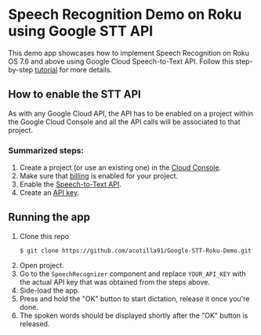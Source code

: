 
# Speech Recognition Demo on Roku using Google STT API

This demo app showcases how to implement Speech Recognition on Roku OS 7.6 and above using Google Cloud Speech-to-Text API. Follow this step-by-step [tutorial](http://) for more details.

## How to enable the STT API
As with any Google Cloud API, the API has to be enabled on a project within the Google Cloud Console and all the API calls will be associated to that project.

### Summarized steps:
1. Create a project (or use an existing one) in the [Cloud Console](https://console.cloud.google.com/).  
2. Make sure that [billing](https://console.cloud.google.com/billing?project=_) is enabled for your project.  
3. Enable the [Speech-to-Text API](https://console.cloud.google.com/apis/api/speech.googleapis.com/overview?project=_).  
4. Create an [API key](https://console.cloud.google.com/apis/credentials?project=_).

## Running the app
1.  Clone this repo 
	```
	$ git clone https://github.com/acotilla91/Google-STT-Roku-Demo.git
	```
2.  Open project.
3.  Go to the `SpeechRecognizer` component and replace `YOUR_API_KEY` with the actual API key that was obtained from the steps above.
4.  Side-load the app.
5. Press and hold the "OK" button to start dictation, release it once you're done.
6. The spoken words should be displayed shortly after the "OK" button is released.
